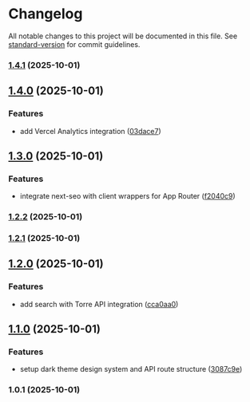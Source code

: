 # Changelog

All notable changes to this project will be documented in this file. See [standard-version](https://github.com/conventional-changelog/standard-version) for commit guidelines.

### [1.4.1](https://github.com/muhazAhmed/torre-profiles/compare/v1.4.0...v1.4.1) (2025-10-01)

## [1.4.0](https://github.com/muhazAhmed/torre-profiles/compare/v1.3.0...v1.4.0) (2025-10-01)


### Features

* add Vercel Analytics integration ([03dace7](https://github.com/muhazAhmed/torre-profiles/commit/03dace7a7100161bc7bfae8948a3d026ae4af63a))

## [1.3.0](https://github.com/muhazAhmed/torre-profiles/compare/v1.2.2...v1.3.0) (2025-10-01)


### Features

* integrate next-seo with client wrappers for App Router ([f2040c9](https://github.com/muhazAhmed/torre-profiles/commit/f2040c9a1241132fc08ca4802cd20f19671362a1))

### [1.2.2](https://github.com/muhazAhmed/torre-profiles/compare/v1.2.1...v1.2.2) (2025-10-01)

### [1.2.1](https://github.com/muhazAhmed/torre-profiles/compare/v1.2.0...v1.2.1) (2025-10-01)

## [1.2.0](https://github.com/muhazAhmed/torre-profiles/compare/v1.1.0...v1.2.0) (2025-10-01)


### Features

* add  search with Torre API integration ([cca0aa0](https://github.com/muhazAhmed/torre-profiles/commit/cca0aa0346a94dafe2ae4459460779f482bee77d))

## [1.1.0](https://github.com/muhazAhmed/torre-profiles/compare/v1.0.1...v1.1.0) (2025-10-01)


### Features

* setup dark theme design system and API route structure ([3087c9e](https://github.com/muhazAhmed/torre-profiles/commit/3087c9efcc4caa7efd952afd41e1ee892fcfb573))

### 1.0.1 (2025-10-01)
